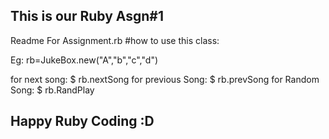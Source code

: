 This is our Ruby Asgn#1
-------------------------------------
Readme For Assignment.rb
#how to use this class:

Eg: rb=JukeBox.new("A","b","c","d")

for next song:
	$ rb.nextSong
for previous Song:
	$ rb.prevSong
for Random Song:
	$ rb.RandPlay

Happy Ruby Coding :D
-------------------------------------
